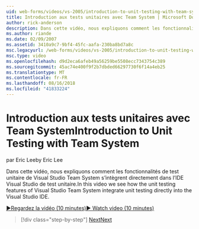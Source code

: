 ```yaml
---
uid: web-forms/videos/vs-2005/introduction-to-unit-testing-with-team-system
title: Introduction aux tests unitaires avec Team System | Microsoft Docs
author: rick-anderson
description: Dans cette vidéo, nous expliquons comment les fonctionnalités de test unitaire de Visual Studio Team System s’intègrent directement dans l’IDE Visual Studio de test unitaire.
ms.author: riande
ms.date: 02/09/2007
ms.assetid: 3410a9c7-9bf4-45fc-aafa-230ba8bd7a8c
msc.legacyurl: /web-forms/videos/vs-2005/introduction-to-unit-testing-with-team-system
msc.type: video
ms.openlocfilehash: d9d2eca6afeb49a56259be5508ecc7343754c389
ms.sourcegitcommit: 45ac74e400f9f2b7dbded66297730f6f14a4eb25
ms.translationtype: MT
ms.contentlocale: fr-FR
ms.lasthandoff: 08/16/2018
ms.locfileid: "41833224"
---
```

<a name="introduction-to-unit-testing-with-team-system"></a><span data-ttu-id="19c76-103">Introduction aux tests unitaires avec Team System</span><span class="sxs-lookup"><span data-stu-id="19c76-103">Introduction to Unit Testing with Team System</span></span>
====================
<span data-ttu-id="19c76-104">par Eric Lee</span><span class="sxs-lookup"><span data-stu-id="19c76-104">by Eric Lee</span></span>

<span data-ttu-id="19c76-105">Dans cette vidéo, nous expliquons comment les fonctionnalités de test unitaire de Visual Studio Team System s’intègrent directement dans l’IDE Visual Studio de test unitaire.</span><span class="sxs-lookup"><span data-stu-id="19c76-105">In this video we see how the unit testing features of Visual Studio Team System integrate unit testing directly into the Visual Studio IDE.</span></span>

[<span data-ttu-id="19c76-106">&#9654;Regardez la vidéo (10 minutes)</span><span class="sxs-lookup"><span data-stu-id="19c76-106">&#9654; Watch video (10 minutes)</span></span>](https://channel9.msdn.com/Blogs/ASP-NET-Site-Videos/introduction-to-unit-testing-with-team-system)

> [!div class="step-by-step"]
> [<span data-ttu-id="19c76-107">Next</span><span class="sxs-lookup"><span data-stu-id="19c76-107">Next</span></span>](introduction-to-testing-web-applications-with-team-system.md)
